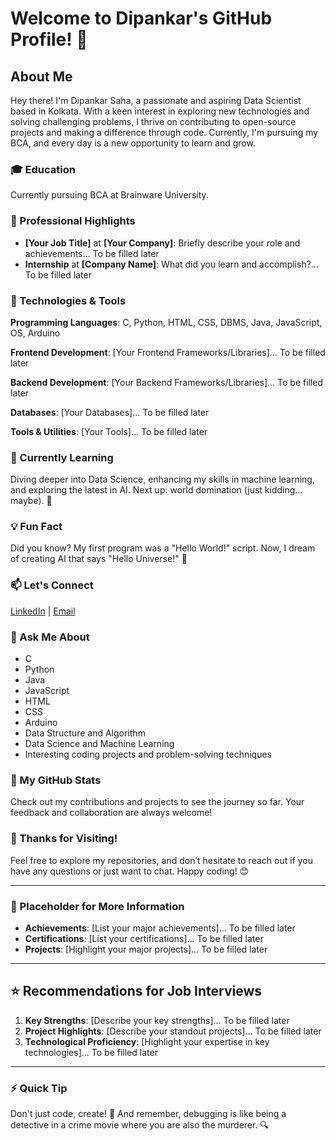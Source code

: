 # Welcome to Dipankar's GitHub Profile! 👋

## About Me
Hey there! I'm Dipankar Saha, a passionate and aspiring Data Scientist based in Kolkata. With a keen interest in exploring new technologies and solving challenging problems, I thrive on contributing to open-source projects and making a difference through code. Currently, I'm pursuing my BCA, and every day is a new opportunity to learn and grow. 

### 🎓 Education
Currently pursuing BCA at Brainware University. 

### 💼 Professional Highlights
- **[Your Job Title]** at **[Your Company]**: Briefly describe your role and achievements... To be filled later
- **Internship** at **[Company Name]**: What did you learn and accomplish?... To be filled later

### 🔧 Technologies & Tools
**Programming Languages**: C, Python, HTML, CSS, DBMS, Java, JavaScript, OS, Arduino

**Frontend Development**: [Your Frontend Frameworks/Libraries]... To be filled later

**Backend Development**: [Your Backend Frameworks/Libraries]... To be filled later

**Databases**: [Your Databases]... To be filled later

**Tools & Utilities**: [Your Tools]... To be filled later

### 🌱 Currently Learning
Diving deeper into Data Science, enhancing my skills in machine learning, and exploring the latest in AI. Next up: world domination (just kidding... maybe). 🤖

### 💡 Fun Fact
Did you know? My first program was a "Hello World!" script. Now, I dream of creating AI that says "Hello Universe!" 🌌

### 📫 Let's Connect
[LinkedIn](https://www.linkedin.com/in/dipankar-saha-ds04061997/) | [Email](mailto:sahadepankar@gmail.com)

### 💬 Ask Me About
- C
- Python
- Java
- JavaScript
- HTML
- CSS
- Arduino
- Data Structure and Algorithm
- Data Science and Machine Learning
- Interesting coding projects and problem-solving techniques

### 🚀 My GitHub Stats
Check out my contributions and projects to see the journey so far. Your feedback and collaboration are always welcome!

### 🎉 Thanks for Visiting!
Feel free to explore my repositories, and don’t hesitate to reach out if you have any questions or just want to chat. Happy coding! 😊

---

### 📝 Placeholder for More Information
- **Achievements**: [List your major achievements]... To be filled later
- **Certifications**: [List your certifications]... To be filled later
- **Projects**: [Highlight your major projects]... To be filled later

---

## ⭐ Recommendations for Job Interviews
1. **Key Strengths**: [Describe your key strengths]... To be filled later
2. **Project Highlights**: [Describe your standout projects]... To be filled later
3. **Technological Proficiency**: [Highlight your expertise in key technologies]... To be filled later

---

### ⚡ Quick Tip
Don't just code, create! 🚀 And remember, debugging is like being a detective in a crime movie where you are also the murderer. 🔍

